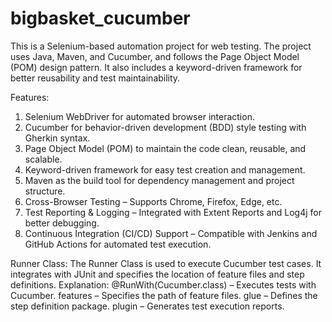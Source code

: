 # bigbasket_cucumber
This is a Selenium-based automation project for web testing. The project uses Java, Maven, and Cucumber, and follows the Page Object Model (POM) design pattern. It also includes a keyword-driven framework for better reusability and test maintainability.

Features:
1. Selenium WebDriver for automated browser interaction.
2. Cucumber for behavior-driven development (BDD) style testing with Gherkin syntax.
3. Page Object Model (POM) to maintain the code clean, reusable, and scalable.
4. Keyword-driven framework for easy test creation and management.
5. Maven as the build tool for dependency management and project structure.
6. Cross-Browser Testing – Supports Chrome, Firefox, Edge, etc.
7. Test Reporting & Logging – Integrated with Extent Reports and Log4j for better debugging.
8. Continuous Integration (CI/CD) Support – Compatible with Jenkins and GitHub Actions for automated test execution.

Runner Class: The Runner Class is used to execute Cucumber test cases. It integrates with JUnit and specifies the location of feature files and step definitions.
Explanation:
@RunWith(Cucumber.class) – Executes tests with Cucumber.
features – Specifies the path of feature files.
glue – Defines the step definition package.
plugin – Generates test execution reports.

